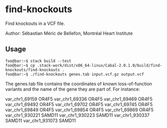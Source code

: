 # find-knockouts

Find knockouts in a VCF file.

Author: Sébastian Méric de Bellefon, Montréal Heart Institute

## Usage

```console
foo@bar:~$ stack build --test
foo@bar:~$ cp .stack-work/dist/x86_64-linux/Cabal-2.0.1.0/build/find-knockouts/find-knockouts .
foo@bar:~$ ./find-knockouts genes.tab input.vcf.gz output.vcf
```

The genes.tab file contains the coordinates of known loss-of-function variants and the name of the gene they are part of. For instance:

var\_chr1\_69159	OR4F5
var\_chr1\_69336	OR4F5
var\_chr1\_69469	OR4F5
var\_chr1\_69492	OR4F5
var\_chr1\_69702	OR4F5
var\_chr1\_69745	OR4F5
var\_chr1\_69849	OR4F5
var\_chr1\_69854	OR4F5
var\_chr1\_69869	OR4F5
var\_chr1\_930221	SAMD11
var\_chr1\_930223	SAMD11
var\_chr1\_930337	SAMD11
var\_chr1\_931073	SAMD11
 

